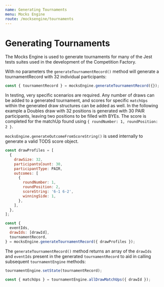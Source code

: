 ```yaml
---
name: Generating Tournaments
menu: Mocks Engine
route: /mocksengine/tournaments
---
```


# Generating Tournaments

The Mocks Engine is used to generate tournaments for many of the Jest tests suites used in the development of the Competition Factory.

With no parameters the `generateTournamentRecord()` method will generate a tournamentRecord with 32 individual participants:

```js
const { tournamentRecord } = mocksEngine.generateTournamentRecord({});
```

In testing, very specific scenarios are required. Any number of draws can be added to a generated tournament, and scores for specific `matchUps` within the generated draw structures can be added as well. In the following example a Doubles draw with 32 positions is generated with 30 PAIR participants, leaving two positions to be filled with BYEs. The score is completed for the matchUp found using `{ roundNumber: 1, roundPosition: 2 }`.

`mocksEngine.generateOutcomeFromScoreString()` is used internally to generate a valid TODS score object.

```js
const drawProfiles = [
  {
    drawSize: 32,
    participantsCount: 30,
    participantType: PAIR,
    outcomes: [
      {
        roundNumber: 1,
        roundPosition: 2,
        scoreString: '6-1 6-2',
        winningSide: 1,
      },
    ],
  },
];

const {
  eventIds,
  drawIds: [drawId],
  tournamentRecord,
} = mocksEngine.generateTournamentRecord({ drawProfiles });
```

The `generateTournamentRecord()` method returns an array of the `drawIds` and `eventIds` present in the generated `tournamentRecord` to aid in calling subsequent `tournamentEngine` methods:

```js
tournamentEngine.setState(tournamentRecord);

const { matchUps } = tournamentEngine.allDrawMatchUps({ drawId });
```
